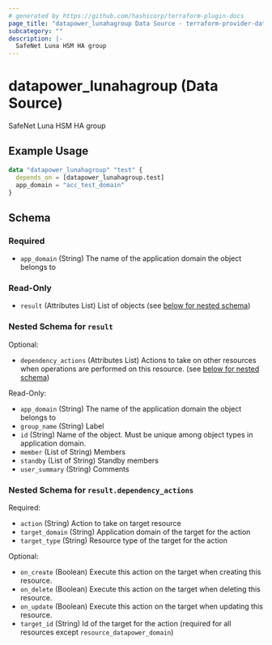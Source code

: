 ```yaml
---
# generated by https://github.com/hashicorp/terraform-plugin-docs
page_title: "datapower_lunahagroup Data Source - terraform-provider-datapower"
subcategory: ""
description: |-
  SafeNet Luna HSM HA group
---
```


# datapower_lunahagroup (Data Source)

SafeNet Luna HSM HA group

## Example Usage

```terraform
data "datapower_lunahagroup" "test" {
  depends_on = [datapower_lunahagroup.test]
  app_domain = "acc_test_domain"
}
```

<!-- schema generated by tfplugindocs -->
## Schema

### Required

- `app_domain` (String) The name of the application domain the object belongs to

### Read-Only

- `result` (Attributes List) List of objects (see [below for nested schema](#nestedatt--result))

<a id="nestedatt--result"></a>
### Nested Schema for `result`

Optional:

- `dependency_actions` (Attributes List) Actions to take on other resources when operations are performed on this resource. (see [below for nested schema](#nestedatt--result--dependency_actions))

Read-Only:

- `app_domain` (String) The name of the application domain the object belongs to
- `group_name` (String) Label
- `id` (String) Name of the object. Must be unique among object types in application domain.
- `member` (List of String) Members
- `standby` (List of String) Standby members
- `user_summary` (String) Comments

<a id="nestedatt--result--dependency_actions"></a>
### Nested Schema for `result.dependency_actions`

Required:

- `action` (String) Action to take on target resource
- `target_domain` (String) Application domain of the target for the action
- `target_type` (String) Resource type of the target for the action

Optional:

- `on_create` (Boolean) Execute this action on the target when creating this resource.
- `on_delete` (Boolean) Execute this action on the target when deleting this resource.
- `on_update` (Boolean) Execute this action on the target when updating this resource.
- `target_id` (String) Id of the target for the action (required for all resources except `resource_datapower_domain`)
